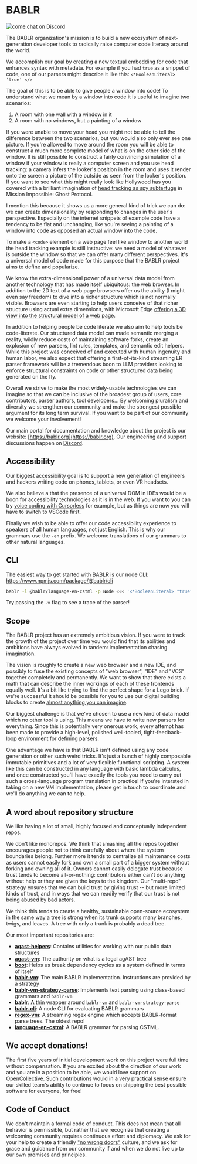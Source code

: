 # BABLR
[![come chat on Discord](https://img.shields.io/discord/1151914613089251388)](https://discord.gg/NfMNyYN6cX)

The BABLR organization's mission is to build a new ecosystem of next-generation developer tools to radically raise computer code literacy around the world.

We accomplish our goal by creating a new textual embedding for code that enhances syntax with metadata. For example if you had `true` as a snippet of code, one of our parsers might describe it like this: `<*BooleanLiteral> 'true' </>`

The goal of this is to be able to give people a window into code! To understand what we mean by a window into code it is useful to imagine two scenarios:

1. A room with one wall with a window in it
2. A room with no windows, but a painting of a window

If you were unable to move your head you might not be able to tell the difference between the two scenarios, but you would also only ever see one picture. If you're allowed to move around the room you will be able to construct a much more complete model of what is on the other side of the window. It is still possible to construct a fairly convincing simulation of a window if your window is really a computer screen and you use head tracking: a camera infers the looker's position in the room and uses it render onto the screen a picture of the outside as seen from the looker's position. If you want to see what this might really look like Hollywood has you covered with a brilliant imagination of [head tracking as spy subterfuge](https://www.youtube.com/watch?v=B7NLcB_iPQU) in Mission Impossible: Ghost Protocol.

I mention this because it shows us a more general kind of trick we can do: we can create dimensionality by responding to changes in the user's perspective. Especially on the internet snippets of example code have a tendency to be flat and unchanging, like you're seeing a painting of a window into code as opposed an actual window into the code.

To make a `<code>` element on a web page feel like window to another world the head tracking example is still instructive: we need a model of whatever is outside the window so that we can offer many different perspectives. It's a universal model of code made for this purpose that the BABLR project aims to define and popularize.

We know the extra-dimensional power of a universal data model from another technology that has made itself ubiquitous: the web browser. In addition to the 2D text of a web page browsers offer us the ability (I might even say freedom) to dive into a richer structure which is not normally visible. Browsers are even starting to help users conceive of that richer structure using actual extra dimensions, with Microsoft Edge [offering a 3D view into the structural model of a web page](https://youtu.be/BZAH8ZXhHZA?si=bvi-musXAi6TXhnb).

In addition to helping people be code literate we also aim to help tools be code-literate. Our structured data model can made semantic merging a reality, wildly reduce costs of maintaining software forks, create an explosion of new parsers, lint rules, templates, and semantic edit helpers. While this project was conceived of and executed with human ingenuity and human labor, we also expect that offering a first-of-its-kind streaming LR parser framework will be a tremendous boon to LLM providers looking to enforce structural constraints on code or other structured data being generated on the fly.

Overall we strive to make the most widely-usable technologies we can imagine so that we can be inclusive of the broadest group of users, core contributors, parser authors, tool developers... By welcoming pluralism and diversity we strengthen our community and make the strongest possible argument for its long term survival. If you want to be part of our community we welcome your involvement!

Our main portal for documentation and knowledge about the project is our website: [https://bablr.org](https://bablr.org). Our engineering and support discussions happen on [Discord](https://discord.gg/NfMNyYN6cX).

## Accessibility

Our biggest accessibility goal is to support a new generation of engineers and hackers writing code on phones, tablets, or even VR headsets.

We also believe a that the presence of a universal DOM in IDEs would be a boon for accessibility technologies as it is in the web. If you want to you can try [voice coding with Cursorless](https://www.cursorless.org/) for example, but as things are now you will have to switch to VSCode first.

Finally we wish to be able to offer our code accessibility experience to speakers of all human languages, not just English. This is why our grammars use the `-en` prefix. We welcome translations of our grammars to other natural languages.

## CLI

The easiest way to get started with BABLR is our node CLI: https://www.npmjs.com/package/@bablr/cli

```bash
bablr -l @bablr/language-en-cstml -p Node <<< '<*BooleanLiteral> "true" </>'
```

Try passing the `-v` flag to see a trace of the parser!

## Scope

The BABLR project has an extremely ambitious vision. If you were to track the growth of the project over time you would find that its abilities and ambitions have always evolved in tandem: implementation chasing imagination.

The vision is roughly to create a new web browser and a new IDE, and possibly to fuse the existing concepts of "web browser", "IDE" and "VCS" together completely and permanently. We want to show that there exists a math that can describe the inner workings of each of these frontends equally well. It's a bit like trying to find the perfect shape for a Lego brick. If we're successful it should be possible for you to use our digital building blocks to create [almost anything you can imagine](https://www.youtube.com/watch?v=aPO5JaShu2U).

Our biggest challenge is that we've chosen to use a new kind of data model which no other tool is using. This means we have to write new parsers for everything. Since this is potentially very onerous work, every attempt has been made to provide a high-level, polished well-tooled, tight-feedback-loop environment for defining parsers.

One advantage we have is that BABLR isn't defined using any code generation or other such weird tricks. It's just a bunch of highly composable immutable primitives and a lot of very flexible functional scripting. A system like this can be constructed in any language with basic lambda calculus, and once constructed you'll have exactly the tools you need to carry out such a cross-language program translation in practice! If you're intersted in taking on a new VM implementation, please get in touch to coordinate and we'll do anything we can to help.

## A word about repository structure

We like having a lot of small, highly focused and conceptually independent repos.

We don't like monorepos. We think that smashing all the repos together encourages people not to think carefully about where the system boundaries belong. Further more it tends to centralize all maintenance costs as users cannot easily fork and own a small part of a bigger system without forking and owning all of it. Owners cannot easily delegate trust because trust tends to become all-or-nothing: contributors either can't do anything without help or they are given the keys to the kingdom. Our "multi-repo" strategy ensures that we can build trust by giving trust -- but more limited kinds of trust, and in ways that we can readily verify that our trust is not being abused by bad actors.

We think this tends to create a healthy, sustainable open-source ecosystem in the same way a tree is strong when its trunk supports many branches, twigs, and leaves. A tree with only a trunk is probably a dead tree.

Our most important repositories are:

- **[agast-helpers](https://github.com/bablr-lang/agast-helpers)**: Contains utilities for working with our public data structures
- **[agast-vm](https://github.com/bablr-lang/agast-vm)**: The authority on what is a legal agAST tree
- **[boot](https://github.com/bablr-lang/boot)**: Helps us break dependency cycles as a system defined in terms of itself
- **[bablr-vm](https://github.com/bablr-lang/bablr-vm)**: The main BABLR implementation. Instructions are provided by a strategy
- **[bablr-vm-strategy-parse](https://github.com/bablr-lang/bablr-vm-strategy-parse)**: Implements text parsing using class-based grammars and `bablr-vm`
- **[bablr](https://github.com/bablr-lang/bablr)**: A thin wrapper around `bablr-vm` and `bablr-vm-strategy-parse`
- **[bablr-cli](https://github.com/bablr-lang/bablr-cli)**: A node CLI for evaluating BABLR grammars
- **[regex-vm](https://github.com/bablr-lang/regex-vm)**: A streaming regex engine which accepts BABLR-format parse trees. The oldest repo!
- **[language-en-cstml](https://github.com/bablr-lang/language-en-cstml)**: A BABLR grammar for parsing CSTML.

## We accept donations!

The first five years of initial development work on this project were full time without compensation. If you are excited about the direction of our work and you are in a position to be able, we would love support on [OpenCollective](https://opencollective.com/bablr). Such contributions would in a very practical sense ensure our skilled team's ability to continue to focus on shipping the best possible software for everyone, for free!

## Code of Conduct

We don't maintain a formal code of conduct. This does not mean that all behavior is permissible, but rather that we recognize that creating a welcoming community requires continuous effort and diplomacy. We ask for your help to create a friendly ["no wrong doors"](https://lethain.com/no-wrong-doors/) culture, and we ask for grace and guidance from our community if and when we do not live up to our own promises and principles.
